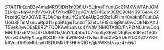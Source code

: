 $START$InZcnB3y4mstMRO9lDis1m096lU+5LdryaTYunuXc01MXWWTAhJGMZLk4p+Na9AndVYckGyEfY0xdEPZsgwZYJpEr4Edm3EI2Q98NNS9T6eowkXPrzddGKzV3QWBiR2OkOax4ntLirK2uf6eAUpGcKRd1uPHm40vbkhDFvuhOAUoQ3ETmMxeUuRpU11+ppBUgoiTcnxdT5ZotULFI5xc8g9ms0wCONNIxAXJT5Vek3ywO6aB9R5YTQQKAwIlSnNsq4YNhMjNMOTAt9D/FNP2tNOJmvOdqMNI1IdZc6MtsC67UiJMO1x/JniYfb4bbuT0ZBqp5y3RwbQfqKvcKdRhst1V0bWHzQtUcWpRLqg60X3EHHhIdWRkKM+Dv0ssIEed0VQrYUbFfLQXxDVYKHkAVecDD9oMbLnxl71SDUMkUP8HhbQIO+/qk3WK5Lv+az4+$END$